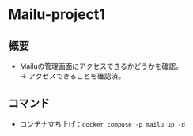 # Mailu-project1

## 概要
- Mailuの管理画面にアクセスできるかどうかを確認。<br>
→ アクセスできることを確認済。

## コマンド
- コンテナ立ち上げ：```docker compose -p mailu up -d```
